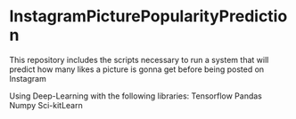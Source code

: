# InstagramPicturePopularityPrediction
This repository includes the scripts necessary to run a system that will predict how many likes a picture is gonna get before being posted on Instagram

Using Deep-Learning with the following libraries:
Tensorflow
Pandas
Numpy
Sci-kitLearn
